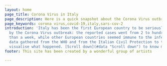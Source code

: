 ```yaml
---
layout: home
page_title: Corona Virus in Italy
page_description: Here is a quick snapshot about the Corona Virus outbreak in Italy
page_keywords: corona virus,covid-19,italy,sars-cov-2
introduction: 'Italy has been the first European country to be seriously affected
  by the Corona Virus outbreak: the reported cases went from 2 to hundreds in less
  than a week, while other European countries seemed immune to the infection. We use
  data gathered from the WHO and from the Italian Civil Protection to try to better
  visualise what happened. [Scroll down](#data "Scroll down") to know more...'
footer: This site has been created by a wonderful group of artists

---
```

